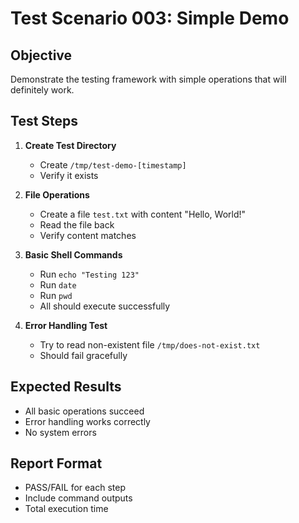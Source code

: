 # Test Scenario 003: Simple Demo

## Objective
Demonstrate the testing framework with simple operations that will definitely work.

## Test Steps

1. **Create Test Directory**
   - Create `/tmp/test-demo-[timestamp]`
   - Verify it exists

2. **File Operations**
   - Create a file `test.txt` with content "Hello, World!"
   - Read the file back
   - Verify content matches

3. **Basic Shell Commands**
   - Run `echo "Testing 123"`
   - Run `date`
   - Run `pwd`
   - All should execute successfully

4. **Error Handling Test**
   - Try to read non-existent file `/tmp/does-not-exist.txt`
   - Should fail gracefully

## Expected Results
- All basic operations succeed
- Error handling works correctly
- No system errors

## Report Format
- PASS/FAIL for each step
- Include command outputs
- Total execution time